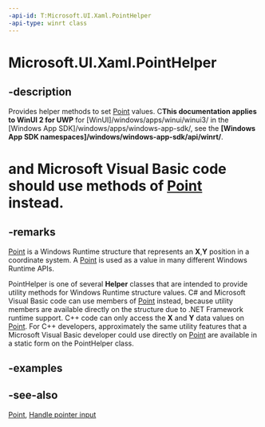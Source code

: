 ```yaml
---
-api-id: T:Microsoft.UI.Xaml.PointHelper
-api-type: winrt class
---
```


<!-- Class syntax.
public class PointHelper : Windows.UI.Xaml.IPointHelper
-->

# Microsoft.UI.Xaml.PointHelper

## -description

Provides helper methods to set [Point](/uwp/api/windows.foundation.point) values. C**This documentation applies to WinUI 2 for UWP** for [WinUI]/windows/apps/winui/winui3/ in the [Windows App SDK]/windows/apps/windows-app-sdk/, see the **[Windows App SDK namespaces]/windows/windows-app-sdk/api/winrt/**.

# and Microsoft Visual Basic code should use methods of [Point](/uwp/api/windows.foundation.point) instead.

## -remarks

 [Point](/uwp/api/windows.foundation.point) is a Windows Runtime structure that represents an **X**,**Y** position in a coordinate system. A [Point](/uwp/api/windows.foundation.point) is used as a value in many different Windows Runtime APIs.

PointHelper is one of several **Helper** classes that are intended to provide utility methods for Windows Runtime structure values. C# and Microsoft Visual Basic code can use members of [Point](/uwp/api/windows.foundation.point) instead, because utility members are available directly on the structure due to .NET Framework runtime support. C++ code can only access the **X** and **Y** data values on [Point](/uwp/api/windows.foundation.point). For C++ developers, approximately the same utility features that a Microsoft Visual Basic developer could use directly on [Point](/uwp/api/windows.foundation.point) are available in a static form on the PointHelper class.

## -examples

## -see-also

[Point](/uwp/api/windows.foundation.point), [Handle pointer input](/windows/apps/design/input/handle-pointer-input)
